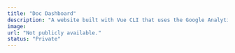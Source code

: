 ```yaml
---
title: "Doc Dashboard"
description: "A website built with Vue CLI that uses the Google Analytics API to chart data for all of my team's online documentation. Various reports help technical writers understand how their docs are used."
image: 
url: "Not publicly available."
status: "Private"
---    
```

